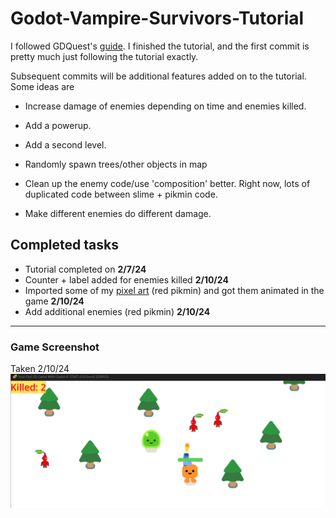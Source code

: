 #  Godot-Vampire-Survivors-Tutorial
I followed GDQuest's [guide](https://www.youtube.com/watch?v=GwCiGixlqiU).
I finished the tutorial, and the first commit is pretty much just following the tutorial exactly.

Subsequent commits will be additional features added on to the tutorial. Some ideas are
* Increase damage of enemies depending on time and enemies killed.

* Add a powerup.
* Add a second level.
* Randomly spawn trees/other objects in map
* Clean up the enemy code/use 'composition' better. Right now, lots of duplicated code between slime + pikmin code.
* Make different enemies do different damage.

## Completed tasks
* Tutorial completed on **2/7/24**
* Counter + label added for enemies killed **2/10/24**
* Imported some of my [pixel art](https://github.com/kwilson33/Pixel-Art) (red pikmin) and got them animated in the game **2/10/24**
* Add additional enemies (red pikmin) **2/10/24**

---

### Game Screenshot 
Taken 2/10/24
![Test Image 1](game-screenshot.png) 